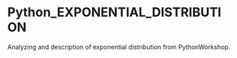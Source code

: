 # Python_EXPONENTIAL_DISTRIBUTION
Analyzing and description of exponential distribution from PythonWorkshop.
